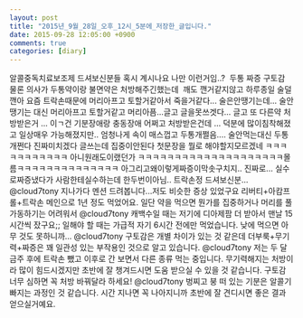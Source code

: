 ```yaml
---
layout: post
title: "2015년_9월_28일_오후_12시_5분에_저장한_글입니다."
date: 2015-09-28 12:05:00 +0900
comments: true 
categories: [diary] 
---
```

알콜중독치료보조제 드셔보신분들 혹시 계시나요 나만 이런거임..? 
두통 짜증 구토감 물론 의사가 두통약이랑 불면약은 처방해주긴했는데 
깨도 깬거같지않고 하루종일 술덜깬아 요즘 트락손때문에 머리아프고 토할거같아서 죽을거같다...
술은안땡기는데...
술안땡기는 대신 머리아프고 토할거같고 머리아픔...글고 글을못쓰겟다...
글고 또 다른약 처방받은거 ... 이ㄱ건 기분장애랑 충동장애 어쩌고 처방받은건데 ... 덕분에 많이침착해졌고 일상매우 가능해졌지만..
엄청나게 속이 매스껍고 두통개쩔음....
술안먹는대신 두통개쩐다 진짜미치겠다 글쓰는데 집중이안된다 첫문장을 뭘로 해야할지모르겠네 ㅋㅋㅋㅋㅋㅋㅋㅋㅋㅋㅋ
아니원래도이랬던가 ㅋㅋㅋㅋㅋㅋㅋㅋㅋㅋㅋㅋㅋㅋㅋㅋㅋㅋㅋㅋ몰름ㅋㅋㅋㅋㅋㅋㅋㅋㅋㅋㅋㅋㅋㅋ
아그리고왜이렇게짜증이막솟구치지..
진짜로...
실수로짜증냈다가 사람한테실수하는데 한두번이아님..
트락손정 드셔보신분...
@cloud7tony 지나가다 멘션 드려봅니다...저도 비슷한 증상 있었구요 리버티+아캄프롤+트락손 메인으로 1년 정도 먹었어요. 일단 약을 먹으면 뭔가를 집중하거나 머리를 풀가동하기는 어려워서
@cloud7tony 캐백수일 때는 저기에 디아제팜 더 받아서 맨날 15시간씩 잤구요;; 일해야 할 때는 가급적 자기 6시간 전에만 먹었습니다. 낮에 먹으면 아무 것도 못하니까...
@cloud7tony 구토감은 개별 차이가 있는 것 같은데 더부룩+무기력+짜증은 꽤 일관성 있는 부작용인 것으로 알고 있습니다.
@cloud7tony 저는 두 달 금주 후에 트락손 뺐고 이후로 간 보면서 다른 종류 먹는 중입니다. 무기력해지는 처방이라 많이 힘드시겠지만 초반에 잘 챙겨드시면 도움 받으실 수 있을 것 같습니다. 구토감 너무 심하면 꼭 처방 바꿔달라 하세요!
@cloud7tony 벙찌고 붕 떠 있는 기분은 알콜기 빠지는 과정인 것 같습니다. 시간 지나면 꼭 나아지니까 초반에 잘 견디시면 좋은 결과 얻으실거예요.
